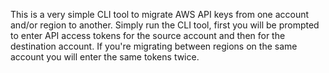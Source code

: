 This is a very simple CLI  tool to migrate AWS API keys from one account and/or region to another.
Simply run the CLI tool, first you will be prompted to enter API access tokens for the source account and then for the destination account. If you're migrating between regions on the same account you will enter the same tokens twice.
